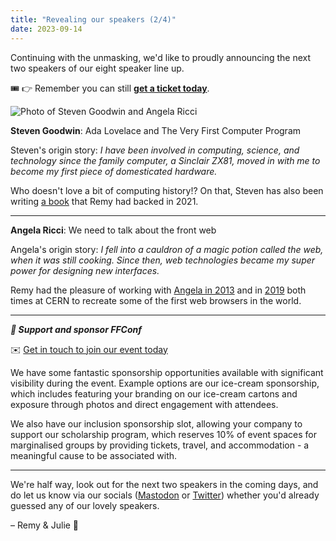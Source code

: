 ```yaml
---
title: "Revealing our speakers (2/4)"
date: 2023-09-14
---
```


Continuing with the unmasking, we'd like to proudly announcing the next two speakers of our eight speaker line up.

🎟️ 👉 Remember you can still **[get a ticket today](https://ffconf.org/tickets)**.

![Photo of Steven Goodwin and Angela Ricci](https://ffconf.org/images/articles/2023-speakers-2.jpg)


**Steven Goodwin**: Ada Lovelace and The Very First Computer Program

Steven's origin story: _I have been involved in computing, science, and technology since the family computer, a Sinclair ZX81, moved in with me to become my first piece of domesticated hardware._

Who doesn't love a bit of computing history!? On that, Steven has also been writing [a book](https://unbound.com/books/20goto10/) that Remy had backed in 2021.

---

**Angela Ricci**: We need to talk about the front web

Angela's origin story: _I fell into a cauldron of a magic potion called the web, when it was still cooking. Since then, web technologies became my super power for designing new interfaces._

Remy had the pleasure of working with [Angela in 2013](https://web.archive.org/web/20130928053703/http://line-mode.cern.ch/interviews#:~:text=my%20time%20to.%22-,Angela%20Ricci,-Name%3A) and in [2019](https://worldwideweb.cern.ch/production/) both times at CERN to recreate some of the first web browsers in the world.

---

***💞 Support and sponsor FFConf***

✉️ [Get in touch to join our event today](mailto:events@leftlogic.com?subject=Request%20for%20sponsor%20pack%20%5B2023%5D)

We have some fantastic sponsorship opportunities available with significant visibility during the event. Example options are our ice-cream sponsorship, which includes featuring your branding on our ice-cream cartons and exposure through photos and direct engagement with attendees.

We also have our inclusion sponsorship slot, allowing your company to support our scholarship program, which reserves 10% of event spaces for marginalised groups by providing tickets, travel, and accommodation - a meaningful cause to be associated with.

---

We're half way, look out for the next two speakers in the coming days, and do let us know via our socials ([Mastodon](https://social.ffconf.org/@ffconf) or [Twitter](https://twitter.com/ffconf)) whether you'd already guessed any of our lovely speakers.

– Remy & Julie 👋
